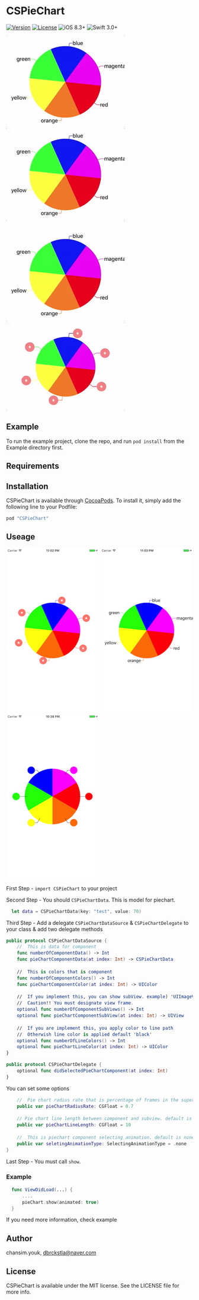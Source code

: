 # CSPieChart

[![Version](https://img.shields.io/cocoapods/v/CSPieChart.svg?style=flat)](http://cocoapods.org/pods/CSPieChart)
[![License](https://img.shields.io/cocoapods/l/CSPieChart.svg?style=flat)](http://cocoapods.org/pods/CSPieChart)
![iOS 8.3+](https://img.shields.io/badge/iOS-8.3%2B-blue.svg)
![Swift 3.0+](https://img.shields.io/badge/Swift-3.0%2B-orange.svg)

![](Example/ReadMeResource/gif1.gif)
![](Example/ReadMeResource/gif2.gif)
![](Example/ReadMeResource/gif3.gif)
![](Example/ReadMeResource/gif4.gif)

## Example

To run the example project, clone the repo, and run `pod install` from the Example directory first.

## Requirements

## Installation

CSPieChart is available through [CocoaPods](http://cocoapods.org). To install
it, simply add the following line to your Podfile:

```ruby
pod "CSPieChart"
```

## Useage

![](Example/ReadMeResource/view1.png)
![](Example/ReadMeResource/view2.png)
![](Example/ReadMeResource/view3.png)

First Step  - `import CSPieChart` to your project

Second Step - You should `CSPieChartData`. This is model for piechart.
```Swift
  let data = CSPieChartData(key: "test", value: 70)
```

Third Step - Add a delegate `CSPieChartDataSource` & `CSPieChartDelegate` to your class & add two delegate methods 
```Swift
public protocol CSPieChartDataSource {
    //  This is data for component
    func numberOfComponentData() -> Int
    func pieChartComponentData(at index: Int) -> CSPieChartData
    
    //  This is colors that is component
    func numberOfComponentColors() -> Int
    func pieChartComponentColor(at index: Int) -> UIColor
    
    //  If you implement this, you can show subView. example) 'UIImageView' or 'UILable'
    //  Caution!! You must designate view frame.
    optional func numberOfComponentSubViews() -> Int
    optional func pieChartComponentSubView(at index: Int) -> UIView
    
    //  If you are implement this, you apply color to line path
    //  Otherwish line color is applied default 'black'
    optional func numberOfLineColors() -> Int
    optional func pieChartLineColor(at index: Int) -> UIColor
}
```
```Swift
public protocol CSPieChartDelegate {
    optional func didSelectedPieChartComponent(at index: Int)
}
```

You can set some options

```Swift
    //  Pie chart radius rate that is percentage of frames in the superview. default is 0.7
    public var pieChartRadiusRate: CGFloat = 0.7
    
    // Pie chart line length between component and subview. default is 10
    public var pieChartLineLength: CGFloat = 10
    
    //  This is piechart component selecting animation. default is none
    public var seletingAnimationType: SelectingAnimationType = .none
}
```

Last Step - You must call `show`.
### Example
```Swift
  func ViewDidLoad(...) {
      ....
      pieChart.show(animated: true)
  }
```


If you need more information, check example

## Author

chansim.youk, dbrckstla@naver.com

## License

CSPieChart is available under the MIT license. See the LICENSE file for more info.
